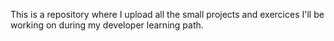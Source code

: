 This is a repository where I upload all the small projects and exercices I'll be working on during my developer learning path.
